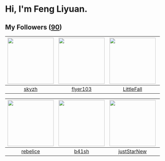 # Hi, I'm Feng Liyuan.

## My Followers ([90](https://github.com/SunRunAway?tab=followers))

| <img src="https://avatars.githubusercontent.com/u/4198311?v=4" width="150" height="150" /> | <img src="https://avatars.githubusercontent.com/u/829039?v=4" width="150" height="150" /> | <img src="https://avatars.githubusercontent.com/u/30543181?v=4" width="150" height="150" /> | <img src="https://avatars.githubusercontent.com/u/10414494?v=4" width="150" height="150" /> |
| :----------------------------------------------------------------------------------------: | :---------------------------------------------------------------------------------------: | :-----------------------------------------------------------------------------------------: | :-----------------------------------------------------------------------------------------: |
|                              [skyzh](https://github.com/skyzh)                             |                          [flyer103](https://github.com/flyer103)                          |                         [LittleFall](https://github.com/LittleFall)                         |                          [WanFadong](https://github.com/WanFadong)                          |

| <img src="https://avatars.githubusercontent.com/u/20775801?v=4" width="150" height="150" /> | <img src="https://avatars.githubusercontent.com/u/1070352?v=4" width="150" height="150" /> | <img src="https://avatars.githubusercontent.com/u/18233711?v=4" width="150" height="150" /> | <img src="https://avatars.githubusercontent.com/u/51537937?v=4" width="150" height="150" /> |
| :-----------------------------------------------------------------------------------------: | :----------------------------------------------------------------------------------------: | :-----------------------------------------------------------------------------------------: | :-----------------------------------------------------------------------------------------: |
|                           [rebelice](https://github.com/rebelice)                           |                              [b41sh](https://github.com/b41sh)                             |                        [justStarNew](https://github.com/justStarNew)                        |                 [SunRunAwayAwayAway](https://github.com/SunRunAwayAwayAway)                 |
